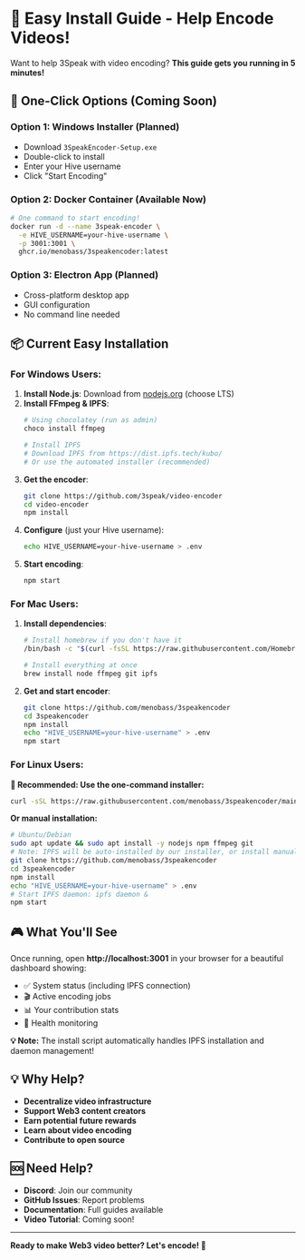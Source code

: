 # 🚀 Easy Install Guide - Help Encode Videos!

Want to help 3Speak with video encoding? **This guide gets you running in 5 minutes!**

## 🎯 One-Click Options (Coming Soon)

### Option 1: Windows Installer (Planned)
- Download `3SpeakEncoder-Setup.exe`
- Double-click to install
- Enter your Hive username
- Click "Start Encoding"

### Option 2: Docker Container (Available Now)
```bash
# One command to start encoding!
docker run -d --name 3speak-encoder \
  -e HIVE_USERNAME=your-hive-username \
  -p 3001:3001 \
  ghcr.io/menobass/3speakencoder:latest
```

### Option 3: Electron App (Planned)
- Cross-platform desktop app
- GUI configuration
- No command line needed

## 📦 Current Easy Installation

### For Windows Users:
1. **Install Node.js**: Download from [nodejs.org](https://nodejs.org) (choose LTS)
2. **Install FFmpeg & IPFS**: 
   ```bash
   # Using chocolatey (run as admin)
   choco install ffmpeg
   
   # Install IPFS
   # Download IPFS from https://dist.ipfs.tech/kubo/
   # Or use the automated installer (recommended)
   ```
3. **Get the encoder**:
   ```bash
   git clone https://github.com/3speak/video-encoder
   cd video-encoder
   npm install
   ```
4. **Configure** (just your Hive username):
   ```bash
   echo HIVE_USERNAME=your-hive-username > .env
   ```
5. **Start encoding**:
   ```bash
   npm start
   ```

### For Mac Users:
1. **Install dependencies**:
   ```bash
   # Install homebrew if you don't have it
   /bin/bash -c "$(curl -fsSL https://raw.githubusercontent.com/Homebrew/install/HEAD/install.sh)"
   
   # Install everything at once  
   brew install node ffmpeg git ipfs
   ```
2. **Get and start encoder**:
   ```bash
   git clone https://github.com/menobass/3speakencoder
   cd 3speakencoder
   npm install
   echo "HIVE_USERNAME=your-hive-username" > .env
   npm start
   ```

### For Linux Users:
**🎯 Recommended: Use the one-command installer:**
```bash
curl -sSL https://raw.githubusercontent.com/menobass/3speakencoder/main/install.sh | bash
```

**Or manual installation:**
```bash
# Ubuntu/Debian
sudo apt update && sudo apt install -y nodejs npm ffmpeg git
# Note: IPFS will be auto-installed by our installer, or install manually from ipfs.tech
git clone https://github.com/menobass/3speakencoder
cd 3speakencoder
npm install
echo "HIVE_USERNAME=your-hive-username" > .env
# Start IPFS daemon: ipfs daemon &
npm start
```

## 🎮 What You'll See

Once running, open **http://localhost:3001** in your browser for a beautiful dashboard showing:
- ✅ System status (including IPFS connection)
- 🎬 Active encoding jobs  
- 📊 Your contribution stats
- 🔧 Health monitoring

**💡 Note:** The install script automatically handles IPFS installation and daemon management!

## 💡 Why Help?

- **Decentralize video infrastructure**
- **Support Web3 content creators**
- **Earn potential future rewards**
- **Learn about video encoding**
- **Contribute to open source**

## 🆘 Need Help?

- **Discord**: Join our community
- **GitHub Issues**: Report problems
- **Documentation**: Full guides available
- **Video Tutorial**: Coming soon!

---
**Ready to make Web3 video better? Let's encode! 🚀**